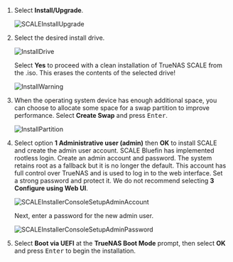 &NewLine;

1. Select **Install/Upgrade**.

   ![SCALEInstallUpgrade](/images/SCALE/23.10/SCALEInstallMainScreen.png "SCALE Install Main Screen")

2. Select the desired install drive.

   ![InstallDrive](/images/SCALE/23.10/SCALEInstallDriveScreen.png "Install Drive Screen")

   Select **Yes** to proceed with a clean installation of TrueNAS SCALE from the <file>.iso</file>.
   This erases the contents of the selected drive!

   ![InstallWarning](/images/SCALE/23.10/SCALEInstallWarningScreen.png "Install Warning Screen")

3. When the operating system device has enough additional space, you can choose to allocate some space for a swap partition to improve performance.
   Select **Create Swap** and press <kbd>Enter</kbd>.

   ![InstallPartition](/images/SCALE/23.10/SCALEInstallPartitionScreen.png "Install Partition Screen")

4. Select option **1 Administrative user (admin)** then **OK** to install SCALE and create the admin user account.
   SCALE Bluefin has implemented rootless login. Create an admin account and password. The system retains root as a fallback but it is no longer the default.
   This account has full control over TrueNAS and is used to log in to the web interface.
   Set a strong password and protect it.
   We do not recommend selecting **3 Configure using Web UI**.

   ![SCALEInstallerConsoleSetupAdminAccount](/images/SCALE/23.10/SCALEInstallerConsoleSetupAdminAccount.png "Admin User Screen")

   Next, enter a password for the new admin user.

   ![SCALEInstallerConsoleSetupAdminPassword](/images/SCALE/23.10/SCALEInstallerConsoleSetupAdminPassword.png "Install Password Screen")

5. Select **Boot via UEFI** at the **TrueNAS Boot Mode** prompt, then select **OK** and press <kbd>Enter</kbd> to begin the installation.
